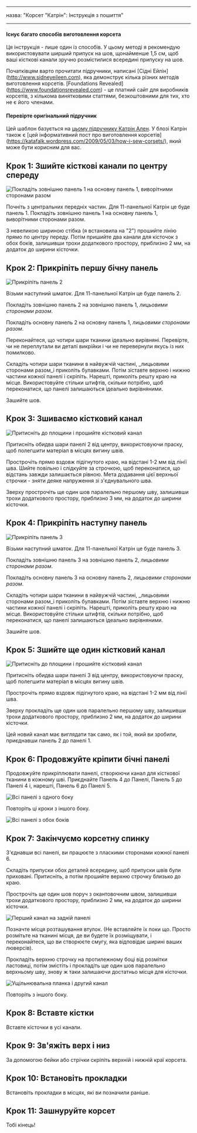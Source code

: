 - - -
назва: "Корсет "Катрін": Інструкція з пошиття"
- - -

<Note>

#### Існує багато способів виготовлення корсета

Ця інструкція - лише один із способів. У цьому методі я рекомендую використовувати ширший припуск на шов, щонайменше 1,5 см, щоб ваші кісткові канали зручно розмістилися всередині припуску на шов.

Початківцям варто прочитати підручники, написані [Сідні Ейлін] (http://www.sidneyeileen.com), яка демонструє кілька різних методів виготовлення корсетів. [Foundations Revealed] (https://www.foundationsrevealed.com) - це платний сайт для виробників корсетів, з кількома винятковими статтями, безкоштовними для тих, хто не є його членами.

#### Перевірте оригінальний підручник

Цей шаблон базується на [цьому підручнику Катрін Ален](https://katafalk.wordpress.com/2010/06/24/underbust-pattern-tutorial/). У блозі Катрін також є [цей інформативний пост про виготовлення корсетів] (https://katafalk.wordpress.com/2009/05/03/how-i-sew-corsets/), який може бути корисним для вас.

</Note>

## Крок 1: Зшийте кісткові канали по центру спереду

![Покладіть зовнішню панель 1 на основну панель 1, виворітними сторонами разом](step01.png)

Почніть з центральних передніх частин. Для 11-панельної Катрін це буде панель 1. Покладіть зовнішню панель 1 на основну панель 1, виворітними сторонами разом.

З невеликою шириною стібка (я встановила на "2") прошийте лінію прямо по центру переду. Потім пришийте два канали для кісточок з обох боків, залишивши трохи додаткового простору, приблизно 2 мм, на додаток до ширини кісточки.

## Крок 2: Прикріпіть першу бічну панель

![Прикріпіть панель 2](step02.png)

Візьми наступний шматок. Для 11-панельної Катрін це буде панель 2.

Покладіть зовнішню панель 2 на зовнішню панель 1, _лицьовими сторонами разом_.

Покладіть основну панель 2 на основну панель 1, _лицьовими сторонами разом_.

Переконайтеся, що чотири шари тканини ідеально вирівняні. Перевірте, чи не переплутали ви деталі викрійки і чи не перевернули якусь із них помилково.

Складіть чотири шари тканини в найвужчій частині, _лицьовими сторонами разом_і приколіть булавками. Потім зіставте верхню і нижню частини кожної панелі і скріпіть. Нарешті, приколіть решту краю на місце. Використовуйте стільки штифтів, скільки потрібно, щоб переконатися, що панелі залишаються ідеально вирівняними.

Зашийте шов.

## Крок 3: Зшиваємо кістковий канал

![Притисніть до площини і прошийте кістковий канал](step03.png)

Притисніть обидва шари панелі 2 від центру, використовуючи праску, щоб полегшити матеріал в місцях вигину швів.

Прострочіть прямо вздовж підігнутого краю, на відстані 1-2 мм від лінії шва. Шийте повільно і слідкуйте за строчкою, щоб переконатися, що відстань завжди залишається рівною. Мета додавання цієї верхньої строчки - зняти деяке напруження зі з'єднувального шва.

Зверху прострочіть ще один шов паралельно першому шву, залишивши трохи додаткового простору, приблизно 3 мм, на додаток до ширини кісточки.

## Крок 4: Прикріпіть наступну панель

![Прикріпіть панель 3](step04.png)

Візьми наступний шматок. Для 11-панельної Катрін це буде панель 3.

Покладіть зовнішню панель 3 на зовнішню панель 2, _лицьовими сторонами разом_.

Покладіть основну панель 3 на основну панель 2, _лицьовими сторонами разом_.

Складіть чотири шари тканини в найвужчій частині, _лицьовими сторонами разом_і приколіть булавками. Потім зіставте верхню і нижню частини кожної панелі і скріпіть. Нарешті, приколіть решту краю на місце. Використовуйте стільки штифтів, скільки потрібно, щоб переконатися, що панелі залишаються ідеально вирівняними.

Зашийте шов.

## Крок 5: Зшийте ще один кістковий канал

![Притисніть до площини і прошийте кістковий канал](step05.png)

Притисніть обидва шари панелі 3 від центру, використовуючи праску, щоб полегшити матеріал в місцях вигину швів.

Прострочіть прямо вздовж підігнутого краю, на відстані 1-2 мм від лінії шва.

Зверху прокладіть ще один шов паралельно першому шву, залишивши трохи додаткового простору, приблизно 2 мм, на додаток до ширини кісточки.

Цей новий канал має виглядати так само, як і той, який ви зробили, приєднавши панель 2 до панелі 1.

## Крок 6: Продовжуйте кріпити бічні панелі

Продовжуйте прикріплювати панелі, створюючи канал для кісткової тканини в кожному шві. Приєднайте Панель 4 до Панелі, Панель 5 до Панелі 4 і, нарешті, Панель 6 до Панелі 5.

![Всі панелі з одного боку](step06.png)

Повторіть ці кроки з іншого боку.

![Всі панелі з обох боків](step06b.png)

## Крок 7: Закінчуємо корсетну спинку

З'єднавши всі панелі, ви працюєте з пласкими сторонами кожної панелі 6.

Складіть припуски обох деталей всередину, щоб припуски швів були приховані. Притисніть, а потім прошийте верхню строчку близько до краю.

Прострочіть ще один шов поруч з окантовочним швом, залишивши трохи додаткового простору, приблизно 2 мм, на додаток до ширини кісточки.

![Перший канал на задній панелі](step07.png)

Позначте місця розташування втулок. (Не вставляйте їх поки що. Просто розмітьте на тканині місця, де ви будете їх розміщувати, і переконайтеся, що ви створюєте смугу, яка відповідає ширині ваших люверсів).

Прокладіть верхню строчку на протилежному боці від розмітки ластовиці, потім змістіть і прокладіть ще один шов паралельно верхньому шву, знову ж таки залишаючи достатньо місця для кісточки.

![Ущільнювальна планка і другий канал](step07b.png)

Повторіть з іншого боку.

## Крок 8: Вставте кістки

Вставте кісточки в усі канали.

## Крок 9: Зв'яжіть верх і низ

За допомогою бейки або стрічки скріпіть верхній і нижній краї корсета.

## Крок 10: Встановіть прокладки

Встановіть прокладки в місцях, які ви позначили раніше.

## Крок 11: Зашнуруйте корсет

Тобі кінець!
